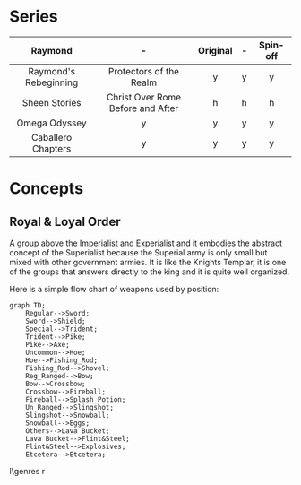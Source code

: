 # Series
| **Raymond** | - | **Original** | - | **Spin-off** | 
| :---:         |     :---:      |          :---: | :---: |          :---: |
|  Raymond's Rebeginning  |   Protectors of the Realm   |  y  |  y| y |
|  Sheen Stories    | Christ Over Rome Before and After    |   h    | h | h |
| Omega Odyssey     |    y     |   y    |  y|  y|
| Caballero Chapters       |   y    | y |  y |  y |

# Concepts
## Royal & Loyal Order 
A group above the Imperialist and Experialist and it embodies the abstract concept of the Superialist because 
the Superial army is only small but mixed with other government armies. It is like the Knights Templar, it is one of the groups that 
answers directly to the king and it is quite well organized.

Here is a simple flow chart of weapons used by position:

```mermaid
graph TD;
    Regular-->Sword;
    Sword-->Shield;
    Special-->Trident;
    Trident-->Pike;
    Pike-->Axe;
    Uncommon-->Hoe;
    Hoe-->Fishing_Rod;
    Fishing_Rod-->Shovel;
    Reg_Ranged-->Bow;
    Bow-->Crossbow;
    Crossbow-->Fireball;
    Fireball-->Splash_Potion;
    Un_Ranged-->Slingshot;
    Slingshot-->Snowball;
    Snowball-->Eggs;
    Others-->Lava Bucket;
    Lava Bucket-->Flint&Steel;
    Flint&Steel-->Explosives;
    Etcetera-->Etcetera;
```










l\genres
r
